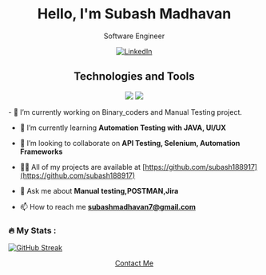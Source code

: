 <!-- Header -->
<!-- Introduction -->
<h1 align="center">Hello, I'm Subash Madhavan</h1>
<p align="center">
  Software Engineer 
</p>

<!-- Social Media Badges -->
<p align="center">
<!--   <a href="https://twitter.com/your_twitter_subashMadhavan">
    <img src="https://img.shields.io/twitter/follow/your_twitter_username?style=social" alt="Twitter">
  </a> -->
  <a href="https://www.linkedin.com/in/subash-madhavan-a39a161ba/">
    <img src="https://img.shields.io/badge/LinkedIn-Connect-blue" alt="LinkedIn">
  </a>
  <!-- Add more social media badges as needed -->
</p>

<!-- Technologies and Tools -->
<h2 align="center">Technologies and Tools</h2>
<p align="center">
  <img src="https://img.shields.io/badge/Skills-HTML,CSS,Manual_Testing,Azure_Fundamentals-green">
  <img src="https://img.shields.io/badge/Tools-Visual_Studio_Code,Postman,Jira,Figma-blue">
  <!-- Add more technology badges as needed -->
</p>
- 🔭 I’m currently working on Binary_coders and Manual Testing project.

- 🌱 I’m currently learning **Automation Testing with JAVA, UI/UX**

- 👯 I’m looking to collaborate on **API Testing, Selenium, Automation Frameworks**

- 👨‍💻 All of my projects are available at [https://github.com/subash188917](https://github.com/subash188917)

- 💬 Ask me about **Manual testing,POSTMAN,Jira**
- 📫 How to reach me **subashmadhavan7@gmail.com**

<!-- GitHub Stats -->


  ### :fire: My Stats : 
 [![GitHub Streak](http://github-readme-streak-stats.herokuapp.com?user=subash188917)](https://git.io/streak-stats)

<!-- Featured Projects -->
<!--<h2 align="left">Featured Projects</h2>
     <p align="center"> 
     <a href="https://github.com/your_username/project1"> 
    <img src="https://github-readme-stats.vercel.app/api/pin/?username=your_username&repo=project1" alt="Project 1">
  </a>
  <a href="https://github.com/your_username/project2">
    <img src="https://github-readme-stats.vercel.app/api/pin/?username=your_username&repo=project2" alt="Project 2">
  </a>-->
  <!-- Add more featured projects as needed -->
</p>

<!-- Footer -->
<p align="center">
  <a href="mailto:youremail@example.com">Contact Me</a>
</p>
